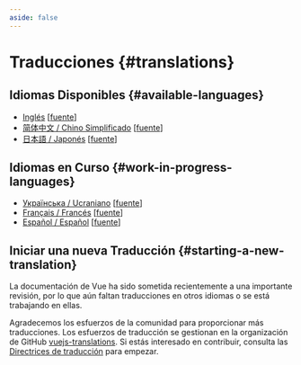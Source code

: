 ```yaml
---
aside: false
---
```


# Traducciones {#translations}

## Idiomas Disponibles {#available-languages}

- [Inglés](https://vuejs.org/) [[fuente](https://github.com/vuejs/docs)]
- [简体中文 / Chino Simplificado](https://cn.vuejs.org/) [[fuente](https://github.com/vuejs-translations/docs-zh-cn)]
- [日本語 / Japonés](https://ja.vuejs.org/) [[fuente](https://github.com/vuejs-translations/docs-ja)]

## Idiomas en Curso {#work-in-progress-languages}
 
- [Українська / Ucraniano](https://ua.vuejs.org) [[fuente](https://github.com/vuejs-translations/docs-ua)]
- [Français / Francés](https://fr.vuejs.org) [[fuente](https://github.com/vuejs-translations/docs-fr)]
- [Español / Español](https://vue3-spanish.netlify.app/) [[fuente](https://github.com/drfcozapata/docs/tree/spanish-translation)]

## Iniciar una nueva Traducción {#starting-a-new-translation}

La documentación de Vue ha sido sometida recientemente a una importante revisión, por lo que aún faltan traducciones en otros idiomas o se está trabajando en ellas.

Agradecemos los esfuerzos de la comunidad para proporcionar más traducciones. Los esfuerzos de traducción se gestionan en la organización de GitHub [vuejs-translations](https://github.com/vuejs-translations/). Si estás interesado en contribuir, consulta las [Directrices de traducción](https://github.com/vuejs-translations/guidelines/blob/main/README.md) para empezar.
